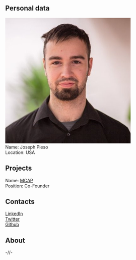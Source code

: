 ## Personal data
![photo](photo/joseph_pleso.jpg)  
Name: Joseph Pleso  
Location: USA  
## Projects 
Name: [MCAP](../projects/mcap.md)  
Position: Co-Founder  
## Contacts
[LinkedIn](https://www.linkedin.com/in/pleso/)  
[Twitter](https://twitter.com/elimin8r)  
[Github](https://github.com/elimin8r)
## About
-//-
